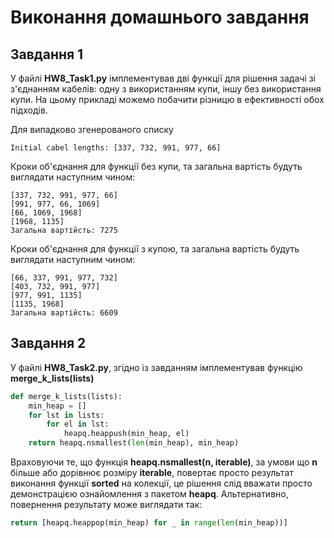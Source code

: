 # Виконання домашнього завдання
## Завдання 1
У файлі **HW8_Task1.py** імплементував дві функції для рішення задачі зі з'єднанням кабелів: одну з використанням купи, іншу без використання купи.
На цьому прикладі можемо побачити різницю в ефективності обох підходів.

Для випадково згенерованого списку
```
Initial cabel lengths: [337, 732, 991, 977, 66]
```
Кроки об'єднання для функції без купи, та загальна вартість будуть виглядати наступним чином:
```
[337, 732, 991, 977, 66]
[991, 977, 66, 1069]
[66, 1069, 1968]
[1968, 1135]
Загальна вартійсть: 7275
```
Кроки об'єднання для функції з купою, та загальна вартість будуть виглядати наступним чином:
```
[66, 337, 991, 977, 732]
[403, 732, 991, 977]
[977, 991, 1135]
[1135, 1968]
Загальна вартійсть: 6609
```
## Завдання 2
У файлі **HW8_Task2.py**, згідно із завданням імплементував функцію **merge_k_lists(lists)**
```python
def merge_k_lists(lists):
    min_heap = []
    for lst in lists:
        for el in lst:
            heapq.heappush(min_heap, el)
    return heapq.nsmallest(len(min_heap), min_heap)
```
Враховуючи те, що функція **heapq.nsmallest(n, iterable)**, за умови що **n** більше або дорівнює розміру **iterable**, повертає просто результат виконання функції **sorted** на колекції, 
це рішення слід вважати просто демонстрацією ознайомлення з пакетом **heapq**. Альтернативно, повернення результату може виглядати так:
```python
return [heapq.heappop(min_heap) for _ in range(len(min_heap))]
```

